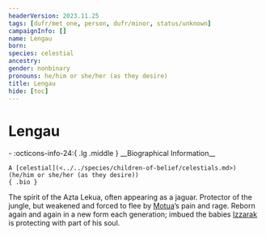 ```yaml
---
headerVersion: 2023.11.25
tags: [dufr/met_one, person, dufr/minor, status/unknown]
campaignInfo: []
name: Lengau
born:
species: celestial
ancestry:
gender: nonbinary
pronouns: he/him or she/her (as they desire)
title: Lengau
hide: [toc]
---
```


# Lengau
<div class="grid cards ext-narrow-margin ext-one-column" markdown>
- :octicons-info-24:{ .lg .middle } __Biographical Information__

    A [celestial](<../../species/children-of-belief/celestials.md>) (he/him or she/her (as they desire))  
    { .bio }

</div>


The spirit of the Azta Lekua, often appearing as a jaguar. Protector of the jungle, but weakened and forced to flee by [Motua](<../extraplanar-powers/motua.md>)’s pain and rage. Reborn again and again in a new form each generation; imbued the babies [Izzarak](<../pcs/dunmar-fellowship/guests/izzarak.md>) is protecting with part of his soul.
